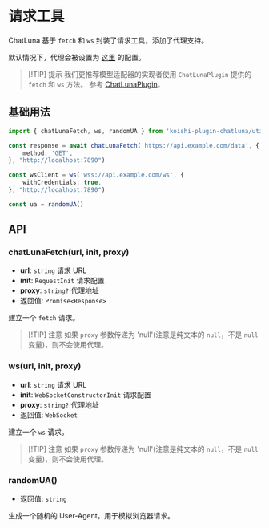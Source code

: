 # 请求工具

ChatLuna 基于 `fetch` 和 `ws` 封装了请求工具，添加了代理支持。

默认情况下，代理会被设置为 [这里](../../../guide/useful-configurations.md#proxyaddress) 的配置。

> [!TIP] 提示
> 我们更推荐模型适配器的实现者使用 `ChatLunaPlugin` 提供的 `fetch` 和 `ws` 方法。
> 参考 [ChatLunaPlugin](../chatluna-plugin.md)。

## 基础用法

```typescript
import { chatLunaFetch, ws, randomUA } from 'koishi-plugin-chatluna/utils/request'

const response = await chatLunaFetch('https://api.example.com/data', {
    method: 'GET',
}, "http://localhost:7890")

const wsClient = ws('wss://api.example.com/ws', {
    withCredentials: true,
}, "http://localhost:7890")

const ua = randomUA()
```

## API

### chatLunaFetch(url, init, proxy)

- **url**: `string` 请求 URL
- **init**: `RequestInit` 请求配置
- **proxy**: `string?` 代理地址
- 返回值: `Promise<Response>`

建立一个 `fetch` 请求。

> [!TIP] 注意
> 如果 `proxy` 参数传递为 'null'(注意是纯文本的 `null`，不是 `null` 变量)，则不会使用代理。

### ws(url, init, proxy)

- **url**: `string` 请求 URL
- **init**: `WebSocketConstructorInit` 请求配置
- **proxy**: `string?` 代理地址
- 返回值: `WebSocket`

建立一个 `ws` 请求。

> [!TIP] 注意
> 如果 `proxy` 参数传递为 'null'(注意是纯文本的 `null`，不是 `null` 变量)，则不会使用代理。

### randomUA()

- 返回值: `string`

生成一个随机的 User-Agent。用于模拟浏览器请求。

